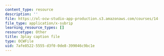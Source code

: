 ```yaml
---
content_type: resource
description: ''
file: https://ol-ocw-studio-app-production.s3.amazonaws.com/courses/14-01sc-principles-of-microeconomics-fall-2011/7afe85225555d3f00de8399046c9bc1e_kEJf57FF0Vs.srt
file_type: application/x-subrip
learning_resource_types: []
resourcetype: Other
title: 3play caption file
type: OCWFile
uid: 7afe8522-5555-d3f0-0de8-399046c9bc1e
---
```

